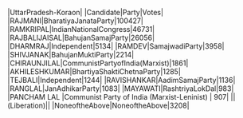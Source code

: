  
|UttarPradesh-Koraon|
|Candidate|Party|Votes|
|RAJMANI|BharatiyaJanataParty|100427|
|RAMKRIPAL|IndianNationalCongress|46731|
|RAJBALIJAISAL|BahujanSamajParty|26056|
|DHARMRAJ|Independent|5134|
|RAMDEV|SamajwadiParty|3958|
|SHIVJANAK|BahujanMuktiParty|2214|
|CHIRAUNJILAL|CommunistPartyofIndia(Marxist)|1861|
|AKHILESHKUMAR|BhartiyaShaktiChetnaParty|1285|
|TEJBALI|Independent|1244|
|RAVISHANKAR|AadimSamajParty|1136|
|RANGLAL|JanAdhikarParty|1083|
|MAYAWATI|RashtriyaLokDal|983|
|PANCHAM LAL      |Communist Party of India (Marxist-Leninist) |   907|
||(Liberation)||
|NoneoftheAbove|NoneoftheAbove|3208|
